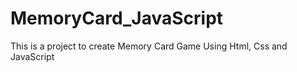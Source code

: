 # MemoryCard_JavaScript
 This is a project to create Memory Card Game Using Html, Css and JavaScript
